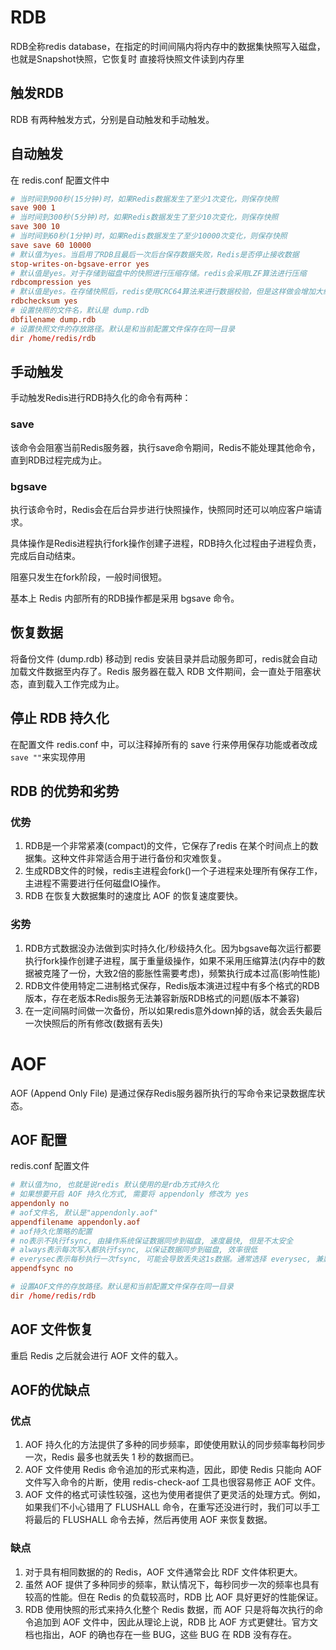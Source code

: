 # RDB

RDB全称redis database，在指定的时间间隔内将内存中的数据集快照写入磁盘，也就是Snapshot快照，它恢复时 直接将快照文件读到内存里

## 触发RDB

RDB 有两种触发方式，分别是自动触发和手动触发。

## 自动触发

在 redis.conf 配置文件中

```conf
# 当时间到900秒(15分钟)时，如果Redis数据发生了至少1次变化，则保存快照
save 900 1
# 当时间到300秒(5分钟)时，如果Redis数据发生了至少10次变化，则保存快照
save 300 10
# 当时间到60秒(1分钟)时，如果Redis数据发生了至少10000次变化，则保存快照
save save 60 10000
# 默认值为yes。当启用了RDB且最后一次后台保存数据失败，Redis是否停止接收数据
stop-writes-on-bgsave-error yes
# 默认值是yes。对于存储到磁盘中的快照进行压缩存储。redis会采用LZF算法进行压缩
rdbcompression yes
# 默认值是yes。在存储快照后，redis使用CRC64算法来进行数据校验，但是这样做会增加大约10%的性能消耗
rdbchecksum yes
# 设置快照的文件名，默认是 dump.rdb
dbfilename dump.rdb
# 设置快照文件的存放路径。默认是和当前配置文件保存在同一目录
dir /home/redis/rdb
```

## 手动触发

手动触发Redis进行RDB持久化的命令有两种：

### save

该命令会阻塞当前Redis服务器，执行save命令期间，Redis不能处理其他命令，直到RDB过程完成为止。

### bgsave

执行该命令时，Redis会在后台异步进行快照操作，快照同时还可以响应客户端请求。

具体操作是Redis进程执行fork操作创建子进程，RDB持久化过程由子进程负责，完成后自动结束。

阻塞只发生在fork阶段，一般时间很短。

基本上 Redis 内部所有的RDB操作都是采用 bgsave 命令。

## 恢复数据

将备份文件 (dump.rdb) 移动到 redis 安装目录并启动服务即可，redis就会自动加载文件数据至内存了。Redis 服务器在载入 RDB 文件期间，会一直处于阻塞状态，直到载入工作完成为止。

## 停止 RDB 持久化

在配置文件 redis.conf 中，可以注释掉所有的 save 行来停用保存功能或者改成`save ""`来实现停用

## RDB 的优势和劣势

### 优势

1. RDB是一个非常紧凑(compact)的文件，它保存了redis 在某个时间点上的数据集。这种文件非常适合用于进行备份和灾难恢复。
2. 生成RDB文件的时候，redis主进程会fork()一个子进程来处理所有保存工作，主进程不需要进行任何磁盘IO操作。
3. RDB 在恢复大数据集时的速度比 AOF 的恢复速度要快。

### 劣势

1. RDB方式数据没办法做到实时持久化/秒级持久化。因为bgsave每次运行都要执行fork操作创建子进程，属于重量级操作，如果不采用压缩算法(内存中的数据被克隆了一份，大致2倍的膨胀性需要考虑)，频繁执行成本过高(影响性能)
2. RDB文件使用特定二进制格式保存，Redis版本演进过程中有多个格式的RDB版本，存在老版本Redis服务无法兼容新版RDB格式的问题(版本不兼容)
3. 在一定间隔时间做一次备份，所以如果redis意外down掉的话，就会丢失最后一次快照后的所有修改(数据有丢失)


# AOF

AOF (Append Only File) 是通过保存Redis服务器所执行的写命令来记录数据库状态。

## AOF 配置

redis.conf 配置文件

```conf
# 默认值为no, 也就是说redis 默认使用的是rdb方式持久化
# 如果想要开启 AOF 持久化方式, 需要将 appendonly 修改为 yes
appendonly no
# aof文件名, 默认是"appendonly.aof"
appendfilename appendonly.aof
# aof持久化策略的配置
# no表示不执行fsync, 由操作系统保证数据同步到磁盘, 速度最快, 但是不太安全
# always表示每次写入都执行fsync, 以保证数据同步到磁盘, 效率很低
# everysec表示每秒执行一次fsync, 可能会导致丢失这1s数据。通常选择 everysec, 兼顾安全性和效率
appendfsync no

# 设置AOF文件的存放路径。默认是和当前配置文件保存在同一目录
dir /home/redis/rdb
```

## AOF 文件恢复

重启 Redis 之后就会进行 AOF 文件的载入。

## AOF的优缺点

### 优点

1. AOF 持久化的方法提供了多种的同步频率，即使使用默认的同步频率每秒同步一次，Redis 最多也就丢失 1 秒的数据而已。
2. AOF 文件使用 Redis 命令追加的形式来构造，因此，即使 Redis 只能向 AOF 文件写入命令的片断，使用 redis-check-aof 工具也很容易修正 AOF 文件。
3. AOF 文件的格式可读性较强，这也为使用者提供了更灵活的处理方式。例如，如果我们不小心错用了 FLUSHALL 命令，在重写还没进行时，我们可以手工将最后的 FLUSHALL 命令去掉，然后再使用 AOF 来恢复数据。

### 缺点

1. 对于具有相同数据的的 Redis，AOF 文件通常会比 RDF 文件体积更大。
2. 虽然 AOF 提供了多种同步的频率，默认情况下，每秒同步一次的频率也具有较高的性能。但在 Redis 的负载较高时，RDB 比 AOF 具好更好的性能保证。
3. RDB 使用快照的形式来持久化整个 Redis 数据，而 AOF 只是将每次执行的命令追加到 AOF 文件中，因此从理论上说，RDB 比 AOF 方式更健壮。官方文档也指出，AOF 的确也存在一些 BUG，这些 BUG 在 RDB 没有存在。
